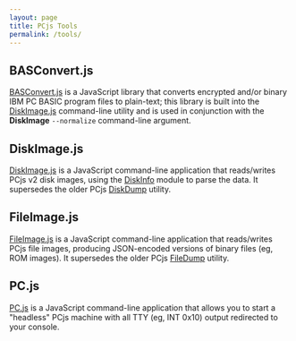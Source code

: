 ```yaml
---
layout: page
title: PCjs Tools
permalink: /tools/
---
```


## BASConvert.js

[BASConvert.js](basconvert/) is a JavaScript library that converts encrypted and/or binary IBM PC BASIC program files to plain-text; this library is built into the [DiskImage.js](diskimage/) command-line utility and is used in conjunction with the **DiskImage** `--normalize` command-line argument.

## DiskImage.js

[DiskImage.js](diskimage/) is a JavaScript command-line application that reads/writes PCjs v2 disk images, using the [DiskInfo](../machines/pcx86/modules/v3/diskinfo.js) module to parse the data.  It supersedes the older PCjs [DiskDump](old/diskdump/) utility.

## FileImage.js

[FileImage.js](fileimage/) is a JavaScript command-line application that reads/writes PCjs file images, producing JSON-encoded versions of binary files (eg, ROM images).  It supersedes the older PCjs [FileDump](old/filedump/) utility.

## PC.js

[PC.js](pcjs/) is a JavaScript command-line application that allows you to start a "headless" PCjs machine with all TTY (eg, INT 0x10) output redirected to your console.
